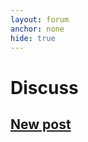 ```yaml
---
layout: forum
anchor: none
hide: true
---
```

# Discuss

## [New post](./add)

<div><list dataPath="./fora/posts" dataPreview="true" dataType="post" sortBy="bump"></list></div>

<link rel="stylesheet" href="./main.css" />
